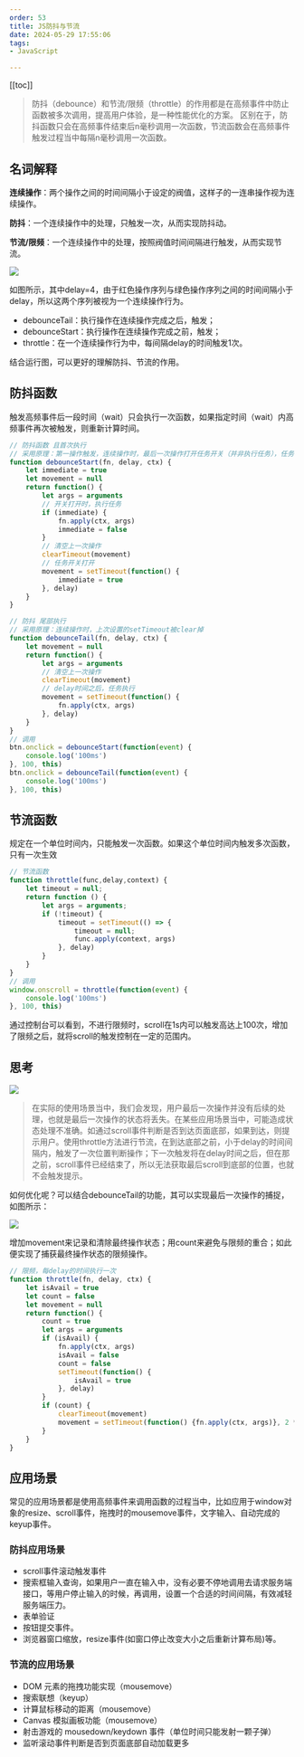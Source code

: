 ```yaml
---
order: 53
title: JS防抖与节流
date: 2024-05-29 17:55:06
tags:
- JavaScript

---
```


<!-- more -->
[[toc]]

> 防抖（debounce）和节流/限频（throttle）的作用都是在高频事件中防止函数被多次调用，提高用户体验，是一种性能优化的方案。
> 区别在于，防抖函数只会在高频事件结束后n毫秒调用一次函数，节流函数会在高频事件触发过程当中每隔n毫秒调用一次函数。

<!-- more -->

## 名词解释

**连续操作**：两个操作之间的时间间隔小于设定的阀值，这样子的一连串操作视为连续操作。

**防抖**：一个连续操作中的处理，只触发一次，从而实现防抖动。

**节流/限频**：一个连续操作中的处理，按照阀值时间间隔进行触发，从而实现节流。

![](https://images2017.cnblogs.com/blog/1094893/201711/1094893-20171120172217415-1848957105.png)

如图所示，其中delay=4，由于红色操作序列与绿色操作序列之间的时间间隔小于delay，所以这两个序列被视为一个连续操作行为。

- debounceTail：执行操作在连续操作完成之后，触发；
- debounceStart：执行操作在连续操作完成之前，触发；
- throttle：在一个连续操作行为中，每间隔delay的时间触发1次。

结合运行图，可以更好的理解防抖、节流的作用。

## 防抖函数

触发高频事件后一段时间（wait）只会执行一次函数，如果指定时间（wait）内高频事件再次被触发，则重新计算时间。

```js
// 防抖函数 且首次执行
// 采用原理：第一操作触发，连续操作时，最后一次操作打开任务开关（并非执行任务），任务将在下一次操作时触发）
function debounceStart(fn, delay, ctx) {
    let immediate = true 
    let movement = null
    return function() {
        let args = arguments
        // 开关打开时，执行任务
        if (immediate) {
            fn.apply(ctx, args)
            immediate = false
        }
        // 清空上一次操作
        clearTimeout(movement)
        // 任务开关打开
        movement = setTimeout(function() {
            immediate = true
        }, delay)
    }
}

// 防抖 尾部执行
// 采用原理：连续操作时，上次设置的setTimeout被clear掉
function debounceTail(fn, delay, ctx) {
    let movement = null
    return function() {
        let args = arguments
        // 清空上一次操作
        clearTimeout(movement)
        // delay时间之后，任务执行
        movement = setTimeout(function() {
            fn.apply(ctx, args)
        }, delay)
    }
}
// 调用
btn.onclick = debounceStart(function(event) {
    console.log('100ms')
}, 100, this) 
btn.onclick = debounceTail(function(event) {
    console.log('100ms')
}, 100, this) 
```

## 节流函数

规定在一个单位时间内，只能触发一次函数。如果这个单位时间内触发多次函数，只有一次生效

```js
// 节流函数
function throttle(func,delay,context) {
    let timeout = null;
    return function () {
        let args = arguments;
        if (!timeout) {
            timeout = setTimeout(() => {
                timeout = null;
                func.apply(context, args)
            }, delay)
        }
    }
}
// 调用
window.onscroll = throttle(function(event) {
    console.log('100ms')
}, 100, this) 
```

通过控制台可以看到，不进行限频时，scroll在1s内可以触发高达上100次，增加了限频之后，就将scroll的触发控制在一定的范围内。

## 思考

![](https://images2017.cnblogs.com/blog/1094893/201711/1094893-20171117182033687-255861889.png)

> 在实际的使用场景当中，我们会发现，用户最后一次操作并没有后续的处理，也就是最后一次操作的状态将丢失。在某些应用场景当中，可能造成状态处理不准确。如通过scroll事件判断是否到达页面底部，如果到达，则提示用户。使用throttle方法进行节流，在到达底部之前，小于delay的时间间隔内，触发了一次位置判断操作；下一次触发将在delay时间之后，但在那之前，scroll事件已经结束了，所以无法获取最后scroll到底部的位置，也就不会触发提示。

如何优化呢？可以结合debounceTail的功能，其可以实现最后一次操作的捕捉，如图所示：

![](https://images2017.cnblogs.com/blog/1094893/201711/1094893-20171117182057546-2044168214.png)

增加movement来记录和清除最终操作状态；用count来避免与限频的重合；如此便实现了捕获最终操作状态的限频操作。

```js
// 限频，每delay的时间执行一次
function throttle(fn, delay, ctx) {
    let isAvail = true
    let count = false
    let movement = null
    return function() {
        count = true
        let args = arguments
        if (isAvail) {
            fn.apply(ctx, args)
            isAvail = false
            count = false
            setTimeout(function() {
                isAvail = true
            }, delay)
        }
        if (count) {
            clearTimeout(movement)
            movement = setTimeout(function() {fn.apply(ctx, args)}, 2 * delay)
        }
    }
}
```

## 应用场景

常见的应用场景都是使用高频事件来调用函数的过程当中，比如应用于window对象的resize、scroll事件，拖拽时的mousemove事件，文字输入、自动完成的keyup事件。

### 防抖应用场景

- scroll事件滚动触发事件
- 搜索框输入查询，如果用户一直在输入中，没有必要不停地调用去请求服务端接口，等用户停止输入的时候，再调用，设置一个合适的时间间隔，有效减轻服务端压力。
- 表单验证
- 按钮提交事件。
- 浏览器窗口缩放，resize事件(如窗口停止改变大小之后重新计算布局)等。

### 节流的应用场景

- DOM 元素的拖拽功能实现（mousemove）
- 搜索联想（keyup）
- 计算鼠标移动的距离（mousemove）
- Canvas 模拟画板功能（mousemove）
- 射击游戏的 mousedown/keydown 事件（单位时间只能发射一颗子弹）
- 监听滚动事件判断是否到页面底部自动加载更多
